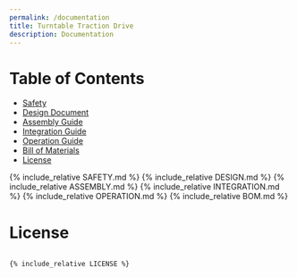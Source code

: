 ```yaml
---
permalink: /documentation
title: Turntable Traction Drive
description: Documentation
---
```


# Table of Contents

- [Safety](#safety-and-liability)
- [Design Document](#turntable-traction-drive-design)
- [Assembly Guide](#turntable-traction-drive-assembly-guide)
- [Integration Guide](#turntable-traction-drive-integration-guide)
- [Operation Guide](#turntable-traction-drive-operation-guide)
- [Bill of Materials](#bill-of-materials)
- [License](#license)

{% include_relative  SAFETY.md %}
{% include_relative  DESIGN.md %}
{% include_relative  ASSEMBLY.md %}
{% include_relative  INTEGRATION.md %}
{% include_relative  OPERATION.md %}
{% include_relative  BOM.md %}

# License

<code markdown="0">
{% include_relative LICENSE %}
</code>
